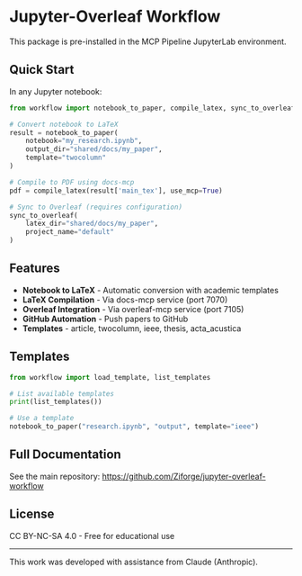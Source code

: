 # Jupyter-Overleaf Workflow

This package is pre-installed in the MCP Pipeline JupyterLab environment.

## Quick Start

In any Jupyter notebook:

```python
from workflow import notebook_to_paper, compile_latex, sync_to_overleaf

# Convert notebook to LaTeX
result = notebook_to_paper(
    notebook="my_research.ipynb",
    output_dir="shared/docs/my_paper",
    template="twocolumn"
)

# Compile to PDF using docs-mcp
pdf = compile_latex(result['main_tex'], use_mcp=True)

# Sync to Overleaf (requires configuration)
sync_to_overleaf(
    latex_dir="shared/docs/my_paper",
    project_name="default"
)
```

## Features

- **Notebook to LaTeX** - Automatic conversion with academic templates
- **LaTeX Compilation** - Via docs-mcp service (port 7070)
- **Overleaf Integration** - Via overleaf-mcp service (port 7105)
- **GitHub Automation** - Push papers to GitHub
- **Templates** - article, twocolumn, ieee, thesis, acta_acustica

## Templates

```python
from workflow import load_template, list_templates

# List available templates
print(list_templates())

# Use a template
notebook_to_paper("research.ipynb", "output", template="ieee")
```

## Full Documentation

See the main repository: https://github.com/Ziforge/jupyter-overleaf-workflow

## License

CC BY-NC-SA 4.0 - Free for educational use

---

This work was developed with assistance from Claude (Anthropic).
